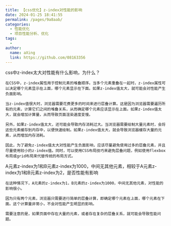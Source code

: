 ```yaml
---
title: 【css优化】z-index对性能的影响
date: 2024-01-25 18:41:55
permalink: /pages/9a8aab/
categories:
  - 性能优化
  - 项目性能分析、优化
tags:
  - 
author: 
  name: aXing
  link: https://github.com/08163356
---
```




css中z-index太大对性能有什么影响，为什么？

```
在CSS中，z-index属性用于控制元素的堆叠顺序。当多个元素重叠在一起时，z-index属性可以决定哪个元素显示在上面，哪个元素显示在下面。如果z-index值太大，就可能会对性能产生负面影响。

当z-index值很大时，浏览器需要花费更多的时间来进行层叠计算。这是因为浏览器需要遍历所有的元素，计算它们之间的堆叠关系，从而确定哪个元素应该显示在上面。如果z-index值太大，就会增加计算量，从而导致页面渲染速度变慢。

另外，如果z-index值太大，还可能会导致内存消耗过大。当浏览器需要绘制大量元素时，会将这些元素缓存到内存中，以便快速绘制。如果z-index值太大，就会导致浏览器缓存大量的元素，从而增加内存消耗。

因此，为了避免z-index值太大对性能产生负面影响，应该尽量避免使用过多的层叠元素，并且尽量使用较小的z-index值。同时，可以使用CSS布局技巧来避免层叠问题，例如使用flexbox布局或grid布局来代替传统的布局方式。
```

A元素z-index为1和B元素z-index为1000，中间无其他元素，相较于A元素z-index为1和B元素z-index为2，是否性能有影响
<!-- more -->


```
在这种情况下，A元素的z-index为1，B元素的z-index为1000，中间无其他元素，对性能的影响很小。

因为只有两个元素，浏览器只需要进行简单的层叠计算，即确定哪个元素在上面，哪个元素在下面。这个计算量非常小，不会对性能产生明显的影响。

需要注意的是，如果页面中存在大量的元素，或者存在复杂的层叠关系，就可能会导致性能问题。
```

